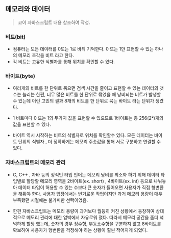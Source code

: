 ## 메모리와 데이터
> 코어 자바스크립트 내용 참조하여 작성.

### 비트(bit)
- 컴퓨터는 모든 데이터를 0또는 1로 바뀌 기억한다. 0 또는 1만 표현할 수 있는 하나의 메모리 조각을 비트 라고 한다. 
- 각 비트는 고유한 식별자를 통해 위치를 확인할 수 있다.

### 바이트(byte)
- 여러개의 비트를 한 단위로 묶으면 검색 시간을 줄이고 표현할 수 있는 데이터의 갯수는 늘리는 한편, 너무 많은 비트를 한 단위로 묶었을 때 낭비되는 비트가 발생할 수 있는데 이런 고민의 결과 8개의 비트를 한 단위로 묶는 바이트 라는 단위가 생겼다. 

- 1 비트마다 0 또는 1의 두가지 값을 표현할 수 있으므로 1바이트는 총 256(2²)개의 값을 표현할 수 있다. 

- 바이트 역시 시작하는 비트의 식별자로 위치를 확인할수 있다. 모든 데이터는 바이트 단위의 식별자 , 더 정확하게는 메모리 주솟값을 통해 서로 구분하고 연결할 수 있다.

### 자바스크립트의 메모리 관리

- C, C++ , 자바 등의 정적인 타입 언어는 메모리 낭비를 최소화 하기 위해 데이터 타입별로 할당할 메모리 영역을 2바이트(ex. short) , 4바이트(ex. int) 등으로 나눠놓아 데이터 타입이 허용할 수 있는 수보다 큰 숫자가 들어오면 사용자가 직접 형변환을 해줘야 한다. 사용자 입장에서는 번거로운 작업이지만 과거 메모리 용량이 매우 부족했던 시절에는 불가피한 선택이었음.

- 한편 자바스크립트는 메모리 용량이 과거보다 월등히 커진 상황에서 등장하여 상대적으로 메모리 관리에 대한 압박에서 자유로워 졌다. 따라서 메모리 공간을 좀더 넉넉하게 할당 했는데, 숫자의 경우 정수형, 부동소수형을 구분하지 않고 8바이트를 확보하여 사용자가 형변환을 걱정해야 하는 상황이 훨씬 적어지게 되었다.
